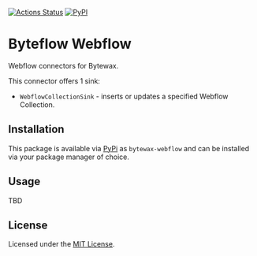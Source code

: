 [![Actions Status](https://github.com/imnotjames/bytewax-webflow/actions/workflows/main.yml/badge.svg)](https://github.com/imnotjames/bytewax-webflow/actions/workflows/main.yml)
[![PyPI](https://img.shields.io/pypi/v/bytewax-webflow.svg?style=flat-square)](https://pypi.org/project/bytewax-webflow/)


# Byteflow Webflow

Webflow connectors for Bytewax.

This connector offers 1 sink:

* `WebflowCollectionSink` - inserts or updates a specified Webflow Collection.

## Installation

This package is available via [PyPi](https://pypi.org/project/bytewax-webflow) as
`bytewax-webflow` and can be installed via your package manager of choice.

## Usage

TBD

## License

Licensed under the [MIT License](./LICENSE).
